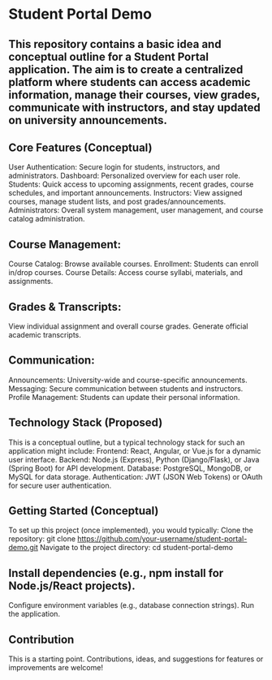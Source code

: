 # Student Portal Demo
## This repository contains a basic idea and conceptual outline for a Student Portal application. The aim is to create a centralized platform where students can access academic information, manage their courses, view grades, communicate with instructors, and stay updated on university announcements.

## Core Features (Conceptual)
User Authentication: Secure login for students, instructors, and administrators.
Dashboard: Personalized overview for each user role.
Students: Quick access to upcoming assignments, recent grades, course schedules, and important announcements.
Instructors: View assigned courses, manage student lists, and post grades/announcements.
Administrators: Overall system management, user management, and course catalog administration.

## Course Management:
Course Catalog: Browse available courses.
Enrollment: Students can enroll in/drop courses.
Course Details: Access course syllabi, materials, and assignments.

## Grades & Transcripts:
View individual assignment and overall course grades.
Generate official academic transcripts.

## Communication:
Announcements: University-wide and course-specific announcements.
Messaging: Secure communication between students and instructors.
Profile Management: Students can update their personal information.

## Technology Stack (Proposed)
This is a conceptual outline, but a typical technology stack for such an application might include:
Frontend: React, Angular, or Vue.js for a dynamic user interface.
Backend: Node.js (Express), Python (Django/Flask), or Java (Spring Boot) for API development.
Database: PostgreSQL, MongoDB, or MySQL for data storage.
Authentication: JWT (JSON Web Tokens) or OAuth for secure user authentication.

## Getting Started (Conceptual)
To set up this project (once implemented), you would typically:
Clone the repository: git clone https://github.com/your-username/student-portal-demo.git
Navigate to the project directory: cd student-portal-demo

## Install dependencies (e.g., npm install for Node.js/React projects).
Configure environment variables (e.g., database connection strings).
Run the application.

## Contribution
This is a starting point. Contributions, ideas, and suggestions for features or improvements are welcome!
